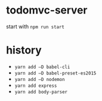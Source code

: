 # todomvc-server

start with `npm run start`

# history
* `yarn add –D babel-cli`
* `yarn add –D babel-preset-es2015`
* `yarn add –D nodemon`
* `yarn add express`
* `yarn add body-parser`